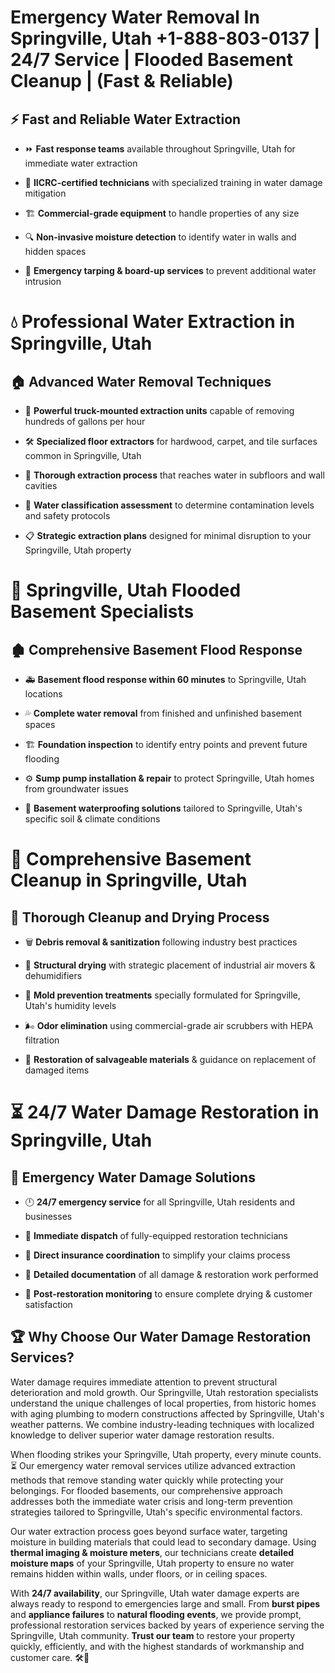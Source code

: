 # Emergency Water Removal In Springville, Utah +1-888-803-0137 | 24/7 Service | Flooded Basement Cleanup | (Fast & Reliable)  

## ⚡ Fast and Reliable Water Extraction  
- ⏩ **Fast response teams** available throughout Springville, Utah for immediate water extraction  
- 🏅 **IICRC-certified technicians** with specialized training in water damage mitigation  
- 🏗️ **Commercial-grade equipment** to handle properties of any size  
- 🔍 **Non-invasive moisture detection** to identify water in walls and hidden spaces  
- 🛑 **Emergency tarping & board-up services** to prevent additional water intrusion  

# 💧 Professional Water Extraction in Springville, Utah  

## 🏠 Advanced Water Removal Techniques  
- 🚛 **Powerful truck-mounted extraction units** capable of removing hundreds of gallons per hour  
- 🛠️ **Specialized floor extractors** for hardwood, carpet, and tile surfaces common in Springville, Utah  
- 📏 **Thorough extraction process** that reaches water in subfloors and wall cavities  
- 🧪 **Water classification assessment** to determine contamination levels and safety protocols  
- 📋 **Strategic extraction plans** designed for minimal disruption to your Springville, Utah property  

# 🌊 Springville, Utah Flooded Basement Specialists  

## 🏚️ Comprehensive Basement Flood Response  
- 🚑 **Basement flood response within 60 minutes** to Springville, Utah locations  
- 💦 **Complete water removal** from finished and unfinished basement spaces  
- 🏗️ **Foundation inspection** to identify entry points and prevent future flooding  
- ⚙️ **Sump pump installation & repair** to protect Springville, Utah homes from groundwater issues  
- 🌱 **Basement waterproofing solutions** tailored to Springville, Utah's specific soil & climate conditions  

# 🧹 Comprehensive Basement Cleanup in Springville, Utah  

## 🔄 Thorough Cleanup and Drying Process  
- 🗑️ **Debris removal & sanitization** following industry best practices  
- 💨 **Structural drying** with strategic placement of industrial air movers & dehumidifiers  
- 🦠 **Mold prevention treatments** specially formulated for Springville, Utah's humidity levels  
- 🌬️ **Odor elimination** using commercial-grade air scrubbers with HEPA filtration  
- 🔧 **Restoration of salvageable materials** & guidance on replacement of damaged items  

# ⏳ 24/7 Water Damage Restoration in Springville, Utah  

## 🚀 Emergency Water Damage Solutions  
- 🕛 **24/7 emergency service** for all Springville, Utah residents and businesses  
- 🚒 **Immediate dispatch** of fully-equipped restoration technicians  
- 🏦 **Direct insurance coordination** to simplify your claims process  
- 📜 **Detailed documentation** of all damage & restoration work performed  
- 🔎 **Post-restoration monitoring** to ensure complete drying & customer satisfaction  

## 🏆 Why Choose Our Water Damage Restoration Services?  
Water damage requires immediate attention to prevent structural deterioration and mold growth. Our Springville, Utah restoration specialists understand the unique challenges of local properties, from historic homes with aging plumbing to modern constructions affected by Springville, Utah's weather patterns. We combine industry-leading techniques with localized knowledge to deliver superior water damage restoration results.  

When flooding strikes your Springville, Utah property, every minute counts. ⏳ Our emergency water removal services utilize advanced extraction methods that remove standing water quickly while protecting your belongings. For flooded basements, our comprehensive approach addresses both the immediate water crisis and long-term prevention strategies tailored to Springville, Utah's specific environmental factors.  

Our water extraction process goes beyond surface water, targeting moisture in building materials that could lead to secondary damage. Using **thermal imaging & moisture meters**, our technicians create **detailed moisture maps** of your Springville, Utah property to ensure no water remains hidden within walls, under floors, or in ceiling spaces.  

With **24/7 availability**, our Springville, Utah water damage experts are always ready to respond to emergencies large and small. From **burst pipes** and **appliance failures** to **natural flooding events**, we provide prompt, professional restoration services backed by years of experience serving the Springville, Utah community. **Trust our team** to restore your property quickly, efficiently, and with the highest standards of workmanship and customer care. 🛠️💪  
